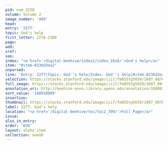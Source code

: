 ```yaml
---
pid: num_3238
volume: Volume 2
image_number: '409'
head:
entry: '2277'
topic: God's help
first_letter: 2276-2300
page:
add:
xref:
see:
index: "<a href='/digital-beehive/index2/index_1616/'>God's help</a>"
item: "#item-8236d3ea2"
unparsed:
line: 'Entry: 2277|Topic: God''s help|Index: God''s help|#item-8236d3ea2'
selection: https://stacks.stanford.edu/image/iiif/fm855tg5659/1607_0876/414,909,2834,650/full/0/default.jpg
full_image: https://stacks.stanford.edu/image/iiif/fm855tg5659/1607_0876/full/full/0/default.jpg
annotation_uri: http://beehive-anno.library.upenn.edu/annotation/1680034166449
sort_value: '240910909'
insertion:
thumbnail: https://stacks.stanford.edu/image/iiif/fm855tg5659/1607_0876/414,909,600,180/250,/0/default.jpg
label: 2277. God's help
location: "<a href='/digital-beehive/toc/toc2_399/'>Full Page</a>"
issue:
also_in_entry:
order: '039'
layout: alpha_item
collection: num10
---
```

